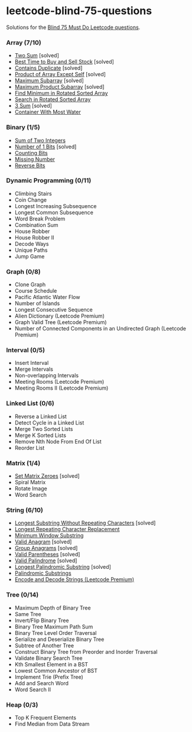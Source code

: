 # leetcode-blind-75-questions
Solutions for the [Blind 75 Must Do Leetcode questions](https://leetcode.com/discuss/general-discussion/460599/blind-75-leetcode-questions).

### Array (7/10)
* [Two Sum](https://leetcode.com/problems/two-sum/) [solved]
* [Best Time to Buy and Sell Stock](https://leetcode.com/problems/best-time-to-buy-and-sell-stock/) [solved]
* [Contains Duplicate](https://leetcode.com/problems/contains-duplicate/) [solved]
* [Product of Array Except Self](https://leetcode.com/problems/product-of-array-except-self/) [solved]
* [Maximum Subarray](https://leetcode.com/problems/maximum-subarray/) [solved]
* [Maximum Product Subarray](https://leetcode.com/problems/maximum-product-subarray/) [solved]
* [Find Minimum in Rotated Sorted Array](https://leetcode.com/problems/find-minimum-in-rotated-sorted-array/)
* [Search in Rotated Sorted Array](https://leetcode.com/problems/search-in-rotated-sorted-array/)
* [3 Sum](https://leetcode.com/problems/3sum/) [solved]
* [Container With Most Water](https://leetcode.com/problems/container-with-most-water/)
### Binary (1/5)
* [Sum of Two Integers](https://leetcode.com/problems/sum-of-two-integers/)
* [Number of 1 Bits](https://leetcode.com/problems/number-of-1-bits/) [solved]
* [Counting Bits](https://leetcode.com/problems/counting-bits/)
* [Missing Number](https://leetcode.com/problems/missing-number/)
* [Reverse Bits](https://leetcode.com/problems/reverse-bits/)
### Dynamic Programming (0/11)
* Climbing Stairs
* Coin Change
* Longest Increasing Subsequence
* Longest Common Subsequence
* Word Break Problem
* Combination Sum
* House Robber
* House Robber II
* Decode Ways
* Unique Paths
* Jump Game
### Graph (0/8)
* Clone Graph
* Course Schedule
* Pacific Atlantic Water Flow
* Number of Islands
* Longest Consecutive Sequence
* Alien Dictionary (Leetcode Premium)
* Graph Valid Tree (Leetcode Premium)
* Number of Connected Components in an Undirected Graph (Leetcode Premium)
### Interval (0/5)
* Insert Interval
* Merge Intervals
* Non-overlapping Intervals
* Meeting Rooms (Leetcode Premium)
* Meeting Rooms II (Leetcode Premium)
### Linked List (0/6)
* Reverse a Linked List
* Detect Cycle in a Linked List
* Merge Two Sorted Lists
* Merge K Sorted Lists
* Remove Nth Node From End Of List
* Reorder List
### Matrix (1/4)
* [Set Matrix Zeroes](https://leetcode.com/problems/set-matrix-zeroes/) [solved]
* Spiral Matrix
* Rotate Image
* Word Search
### String (6/10)
* [Longest Substring Without Repeating Characters](https://leetcode.com/problems/longest-substring-without-repeating-characters/) [solved]
* [Longest Repeating Character Replacement](https://leetcode.com/problems/longest-repeating-character-replacement/)
* [Minimum Window Substring](https://leetcode.com/problems/minimum-window-substring/)
* [Valid Anagram](https://leetcode.com/problems/valid-anagram/) [solved]
* [Group Anagrams](https://leetcode.com/problems/group-anagrams/) [solved]
* [Valid Parentheses](https://leetcode.com/problems/valid-parentheses/) [solved]
* [Valid Palindrome](https://leetcode.com/problems/valid-palindrome/) [solved]
* [Longest Palindromic Substring](https://leetcode.com/problems/longest-palindromic-substring/) [solved]
* [Palindromic Substrings](https://leetcode.com/problems/palindromic-substrings/)
* [Encode and Decode Strings (Leetcode Premium)](https://leetcode.com/problems/encode-and-decode-strings/)
### Tree (0/14)
* Maximum Depth of Binary Tree
* Same Tree
* Invert/Flip Binary Tree
* Binary Tree Maximum Path Sum
* Binary Tree Level Order Traversal
* Serialize and Deserialize Binary Tree
* Subtree of Another Tree
* Construct Binary Tree from Preorder and Inorder Traversal
* Validate Binary Search Tree
* Kth Smallest Element in a BST
* Lowest Common Ancestor of BST
* Implement Trie (Prefix Tree)
* Add and Search Word
* Word Search II
### Heap (0/3)
* Top K Frequent Elements
* Find Median from Data Stream
